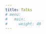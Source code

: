 ```yaml
---
title: Talks
# menu:
#   main:
#     weight: 40
---
```


<!--add blocks of content here to add more sections to the community page -->
